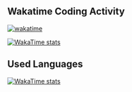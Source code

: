 ## Wakatime Coding Activity
[![wakatime](https://wakatime.com/badge/user/29ee3773-e2fe-4998-8cee-a6d03f90c884.svg)](https://wakatime.com/@29ee3773-e2fe-4998-8cee-a6d03f90c884)


[![WakaTime stats](https://wakatime.com/share/@vmatt/77d2cc29-0686-4a17-a0f5-45400445af43.png)](https://wakatime.com)
## Used Languages
[![WakaTime stats](https://wakatime.com/share/@vmatt/ecee2af4-2325-4a77-b510-1951fbb36bcb.png)](https://wakatime.com)

